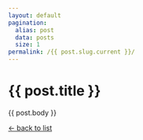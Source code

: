 ```yaml
---
layout: default
pagination:
  alias: post
  data: posts
  size: 1
permalink: /{{ post.slug.current }}/
---
```


# {{ post.title }}

{{ post.body }}

[&larr; back to list](/)
